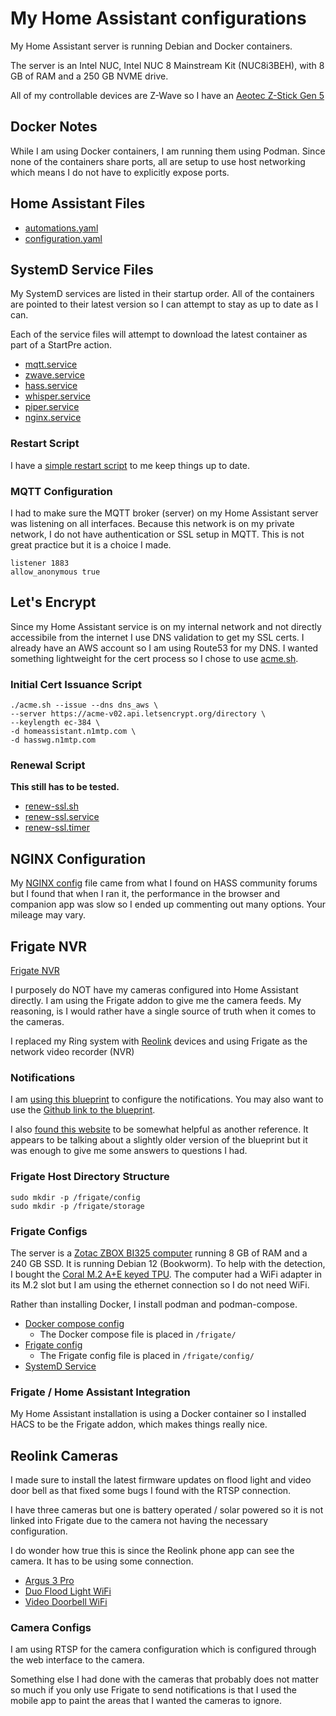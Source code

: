 # My Home Assistant configurations

My Home Assistant server is running Debian and Docker containers.

The server is an Intel NUC, Intel NUC 8 Mainstream Kit (NUC8i3BEH), with 8 GB of RAM and a 250 GB NVME drive.

All of my controllable devices are Z-Wave so I have an [Aeotec Z-Stick Gen 5](https://aeotec.com/products/aeotec-z-stick-gen5/)

## Docker Notes

While I am using Docker containers, I am running them using Podman. Since none of the containers share ports, all are setup to use host networking which means I do not have to explicitly expose ports.

## Home Assistant Files

- [automations.yaml](hass/automations.yaml)
- [configuration.yaml](hass/configuration.yaml)

## SystemD Service Files

My SystemD services are listed in their startup order. All of the containers are pointed to their latest version so I can attempt to stay as up to date as I can.

Each of the service files will attempt to download the latest container as part of a StartPre action.

- [mqtt.service](systemd/mqtt.service)
- [zwave.service](systemd/zwave.service)
- [hass.service](systemd/hass.service)
- [whisper.service](systemd/whisper.service)
- [piper.service](systemd/piper.service)
- [nginx.service](systemd/nginx.service)

### Restart Script

I have a [simple restart script](restart_hass.sh) to me keep things up to date.

### MQTT Configuration

I had to make sure the MQTT broker (server) on my Home Assistant server was listening on all interfaces. Because this network is on my private network, I do not have authentication or SSL setup in MQTT. This is not great practice but it is a choice I made.

```
listener 1883
allow_anonymous true
```

## Let's Encrypt

Since my Home Assistant service is on my internal network and not directly accessibile from the internet I use DNS validation to get my SSL certs. I already have an AWS account so I am using Route53 for my DNS. I wanted something lightweight for the cert process so I chose to use [acme.sh](https://github.com/acmesh-official/acme.sh).

### Initial Cert Issuance Script

```shell
./acme.sh --issue --dns dns_aws \
--server https://acme-v02.api.letsencrypt.org/directory \
--keylength ec-384 \
-d homeassistant.n1mtp.com \
-d hasswg.n1mtp.com
```

### Renewal Script

**This still has to be tested.**

- [renew-ssl.sh](renew-ssl.sh)
- [renew-ssl.service](systemd/renew-ssl.service)
- [renew-ssl.timer](systemd/renew-ssl.timer)

## NGINX Configuration

My [NGINX config](nginx/nginx.conf) file came from what I found on HASS community forums but I found that when I ran it, the performance in the browser and companion app was slow so I ended up commenting out many options. Your mileage may vary.

## Frigate NVR

[Frigate NVR](https://frigate.video/)

I purposely do NOT have my cameras configured into Home Assistant directly. I am using the Frigate addon to give me the camera feeds. My reasoning, is I would rather have a single source of truth when it comes to the cameras.

I replaced my Ring system with [Reolink](https://reolink.com/) devices and using Frigate as the network video recorder (NVR)

### Notifications

I am [using this blueprint](https://community.home-assistant.io/t/frigate-mobile-app-notifications-2-0/559732) to configure the notifications. You may also want to use the [Github link to the blueprint](https://github.com/SgtBatten/HA_blueprints/tree/main/Frigate%20Camera%20Notifications).

I also [found this website](https://github.com/SgtBatten/HA_blueprints/tree/main/Frigate%20Camera%20Notifications) to be somewhat helpful as another reference. It appears to be talking about a slightly older version of the blueprint but it was enough to give me some answers to questions I had.

### Frigate Host Directory Structure

```shell
sudo mkdir -p /frigate/config
sudo mkdir -p /frigate/storage
```

### Frigate Configs

The server is a [Zotac ZBOX BI325 computer](https://www.zotac.com/ca/product/mini_pcs/zbox-bi325) running 8 GB of RAM and a 240 GB SSD. It is running Debian 12 (Bookworm). To help with the detection, I bought the [Coral M.2 A+E keyed TPU](https://coral.ai/products/m2-accelerator-ae). The computer had a WiFi adapter in its M.2 slot but I am using the ethernet connection so I do not need WiFi.

Rather than installing Docker, I install podman and podman-compose.

- [Docker compose config](frigate/frigate-compose.yaml)
    - The Docker compose file is placed in `/frigate/`
- [Frigate config](frigate/config.yml)
    - The Frigate config file is placed in `/frigate/config/`
- [SystemD Service](frigate/frigate.service)

### Frigate / Home Assistant Integration

My Home Assistant installation is using a Docker container so I installed HACS to be the Frigate addon, which makes things really nice.

## Reolink Cameras

I made sure to install the latest firmware updates on flood light and video door bell as that fixed some bugs I found with the RTSP connection.

I have three cameras but one is battery operated / solar powered so it is not linked into Frigate due to the camera not having the necessary configuration.

I do wonder how true this is since the Reolink phone app can see the camera. It has to be using some connection.

- [Argus 3 Pro](https://reolink.com/product/argus-3-pro/)
- [Duo Flood Light WiFi](https://reolink.com/product/reolink-duo-floodlight-wifi/)
- [Video Doorbell WiFi](https://reolink.com/product/reolink-video-doorbell-wifi/)

### Camera Configs

I am using RTSP for the camera configuration which is configured through the web interface to the camera.

Something else I had done with the cameras that probably does not matter so much if you only use Frigate to send notifications is that I used the mobile app to paint the areas that I wanted the cameras to ignore.
